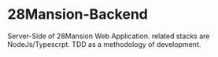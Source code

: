 # 28Mansion-Backend
Server-Side of 28Mansion Web Application. related stacks are NodeJs/Typescrpt. TDD as a methodology of development.
